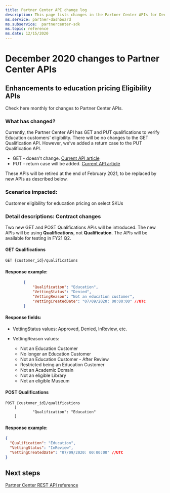 ```yaml
---
title: Partner Center API change log
description: This page lists changes in the Partner Center APIs for December 2020
ms.service: partner-dashboard
ms.subservice:  partnercenter-sdk
ms.topic: reference
ms.date: 12/15/2020
---
```


# December 2020 changes to Partner Center APIs

## Enhancements to education pricing Eligibility APIs

Check here monthly for changes to Partner Center APIs.

### What has changed?

Currently, the Partner Center API has GET and PUT qualifications to verify Education customers’ eligibility. There will be no changes to the GET Qualification API. However, we’ve added a return case to the PUT Qualification API.

- GET - doesn't change. [Current API article](get-a-customer-s-qualification.md)
- PUT - return case will be added. [Current API article](update-a-customer-s-qualification.md)

These APIs will be retired at the end of February 2021, to be replaced by new APIs as described below.

### Scenarios impacted:

Customer eligibility for education pricing on select SKUs

### Detail descriptions: Contract changes

Two new GET and POST Qualifications APIs will be introduced. The new APIs will be using **Qualifications**, not **Qualification**. The APIs will be available for testing in FY21 Q2.

#### GET Qualifications

```http
GET {customer_id}/qualifications
```

#### Response example:

```json
        {
            "Qualification": "Education",
            "VettingStatus": "Denied",
            "VettingReason": "Not an education customer",
            "VettingCreatedDate": "07/09/2020: 00:00:00" //UTC
        }
```

#### Response fields: 

- VettingStatus values: Approved, Denied, InReview, etc.

- VettingReason values:
   - Not an Education Customer
   - No longer an Education Customer
   - Not an Education Customer - After Review
   - Restricted being an Education Customer
   - Not an Academic Domain
   - Not an eligible Library
   - Not an eligible Museum
 
#### POST Qualifications

```http
POST {customer_id}/qualifications
    [
            "Qualification": "Education"
    ]
```

#### Response example:

```JSON
{
  "Qualification": "Education",
  "VettingStatus": "InReview",
  "VettingCreatedDate": "07/09/2020: 00:00:00" //UTC
}
```

## Next steps

[Partner Center REST API reference](partner-center-rest-api-reference.md)
